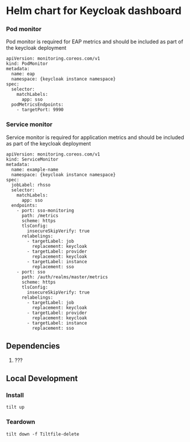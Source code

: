 # Helm chart for Keycloak dashboard


### Pod monitor
Pod monitor is required for EAP metrics and should be included as part of the keycloak deployment
```
apiVersion: monitoring.coreos.com/v1
kind: PodMonitor
metadata:
  name: eap
  namespace: {keycloak instance namespace}
spec:
  selector:
    matchLabels:
      app: sso
  podMetricsEndpoints:
    - targetPort: 9990
```

### Service monitor
Service monitor is required for application metrics and should be included as part of the keycloak deployment
```
apiVersion: monitoring.coreos.com/v1
kind: ServiceMonitor
metadata:
  name: example-name
  namespace: {keycloak instance namespace}
spec:
  jobLabel: rhsso
  selector:
    matchLabels:
      app: sso
  endpoints:
    - port: sso-monitoring
      path: /metrics
      scheme: https
      tlsConfig:
        insecureSkipVerify: true
      relabelings:
        - targetLabel: job
          replacement: keycloak
        - targetLabel: provider
          replacement: keycloak
        - targetLabel: instance
          replacement: sso
    - port: sso
      path: /auth/realms/master/metrics
      scheme: https
      tlsConfig:
        insecureSkipVerify: true
      relabelings:
        - targetLabel: job
          replacement: keycloak
        - targetLabel: provider
          replacement: keycloak
        - targetLabel: instance
          replacement: sso
```

## Dependencies

1. ???

## Local Development

### Install

```
tilt up
```

### Teardown

```
tilt down -f Tiltfile-delete
```
